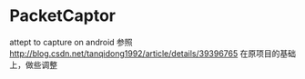# PacketCaptor
attept to capture on android
参照 http://blog.csdn.net/tanqidong1992/article/details/39396765
在原项目的基础上，做些调整
